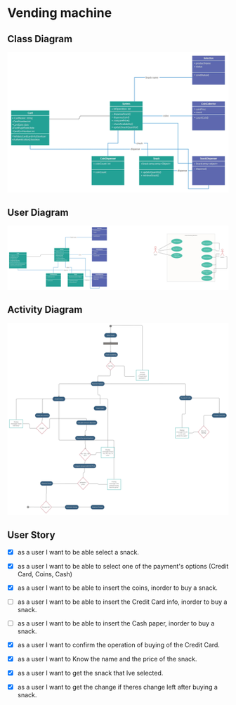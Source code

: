 # Vending machine

## Class Diagram
![Test Image 1](https://github.com/karmelyoei/vendingmachine/blob/main/assests/ClassDiagram.jpg)




## User Diagram
![Test Image 1](https://github.com/karmelyoei/vendingmachine/blob/main/assests/UserCaseDiagram.jpg)


## Activity Diagram 
![Test Image 1](https://github.com/karmelyoei/vendingmachine/blob/main/assests/activity.jpg)




## User Story
-[X] as a user I want to be able select a snack.
-[X] as a user I want to be able to select one of the payment's options (Credit Card, Coins, Cash)
-[X] as a user I want to be able to insert the coins, inorder to buy a snack.
-[ ] as a user I want to be able to insert the Credit Card info, inorder to buy a snack.
-[ ] as a user I want to be able to insert the Cash paper, inorder to buy a snack.
-[X] as a user I want to confirm the operation of buying of the Credit Card.
-[X] as a user I want to Know the name and the price of the snack.
-[X] as a user I want to get the snack that Ive selected.
-[X] as a user I want to get the change if theres change left after buying a snack.




